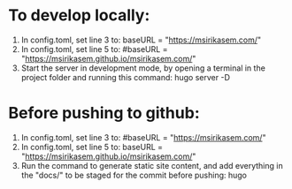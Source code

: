 
# To develop locally:
1. In config.toml, set line 3 to:
baseURL       = "https://msirikasem.com/"
2. In config.toml, set line 5 to:
#baseURL       = "https://msirikasem.github.io/msirikasem.com/"
3. Start the server in development mode, by opening a terminal in the project folder and running this command:
hugo server -D

# Before pushing to github:
1. In config.toml, set line 3 to:
#baseURL       = "https://msirikasem.com/"
2. In config.toml, set line 5 to:
baseURL       = "https://msirikasem.github.io/msirikasem.com/"
3. Run the command to generate static site content, and add everything in the "docs/" to be staged for the commit before pushing:
hugo
